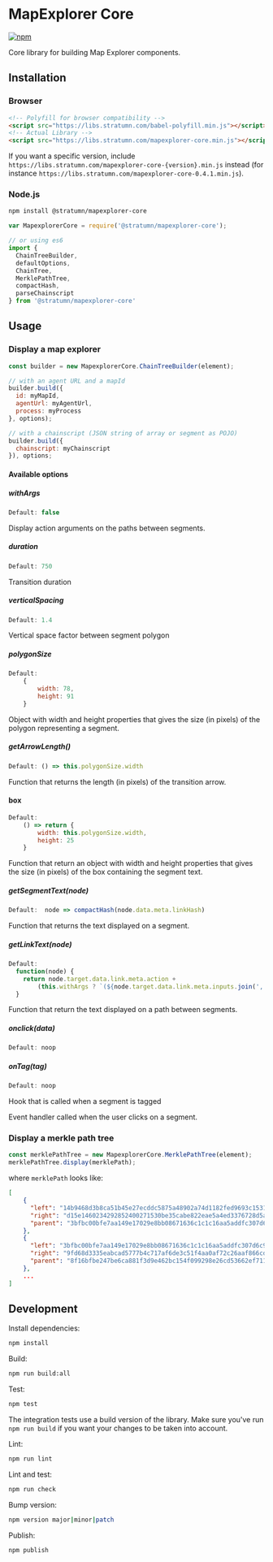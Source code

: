 # MapExplorer Core

[![npm](https://img.shields.io/npm/v/@stratumn/mapexplorer-core.svg)](https://www.npmjs.com/package/@stratumn/mapexplorer-core)

Core library for building Map Explorer components.

## Installation

### Browser

```html
<!-- Polyfill for browser compatibility -->
<script src="https://libs.stratumn.com/babel-polyfill.min.js"></script>
<!-- Actual Library -->
<script src="https://libs.stratumn.com/mapexplorer-core.min.js"></script>
```

If you want a specific version, include `https://libs.stratumn.com/mapexplorer-core-{version}.min.js` instead (for instance `https://libs.stratumn.com/mapexplorer-core-0.4.1.min.js`).

### Node.js

```bash
npm install @stratumn/mapexplorer-core
```

```javascript
var MapexplorerCore = require('@stratumn/mapexplorer-core');

// or using es6
import {
  ChainTreeBuilder,
  defaultOptions,
  ChainTree,
  MerklePathTree,
  compactHash,
  parseChainscript
} from '@stratumn/mapexplorer-core'
```

## Usage

### Display a map explorer

```javascript
const builder = new MapexplorerCore.ChainTreeBuilder(element);

// with an agent URL and a mapId
builder.build({
  id: myMapId,
  agentUrl: myAgentUrl,
  process: myProcess
}, options);

// with a chainscript (JSON string of array or segment as POJO)
builder.build({
  chainscript: myChainscript
}), options;
```

#### Available options

##### withArgs

```javascript
Default: false
```

Display action arguments on the paths between segments.

##### duration

```javascript
Default: 750
```

Transition duration

##### verticalSpacing

```javascript
Default: 1.4
```

Vertical space factor between segment polygon

##### polygonSize

```javascript
Default:
    {
        width: 78,
        height: 91
    }
```

Object with width and height properties that gives the size (in pixels) of the polygon representing
a segment.

##### getArrowLength()

```javascript
Default: () => this.polygonSize.width
```

Function that returns the length (in pixels) of the transition arrow.

#### box

```javascript
Default:
    () => return {
        width: this.polygonSize.width,
        height: 25
    }
```

Function that return an object with width and height properties that gives the size (in pixels) of the box containing the
segment text.

##### getSegmentText(node)

```javascript
Default:  node => compactHash(node.data.meta.linkHash)
```

Function that returns the text displayed on a segment.

##### getLinkText(node)

```javascript
Default:
  function(node) {
    return node.target.data.link.meta.action +
        (this.withArgs ? `(${node.target.data.link.meta.inputs.join(', ')})` : '');
  }
```

Function that return the text displayed on a path between segments.

##### onclick(data)

```javascript
Default: noop
```

##### onTag(tag)

```javascript
Default: noop
```

Hook that is called when a segment is tagged

Event handler called when the user clicks on a segment.

### Display a merkle path tree

```javascript
const merklePathTree = new MapexplorerCore.MerklePathTree(element);
merklePathTree.display(merklePath);
```

where `merklePath` looks like:

```json
[
    {
      "left": "14b9468d3b8ca51b45e27ecddc5875a48902a74d1182fed9693c1531dfcfd56c",
      "right": "d15e1460234292852400271530be35cabe822eae5a4ed3376728d5acbbf04f27",
      "parent": "3bfbc00bfe7aa149e17029e8bb08671636c1c1c16aa5addfc307d6c937134620"
    },
    {
      "left": "3bfbc00bfe7aa149e17029e8bb08671636c1c1c16aa5addfc307d6c937134620",
      "right": "9fd68d3335eabcad5777b4c717af6de3c51f4aa0af72c26aaf866cde176c96f1",
      "parent": "8f16bfbe247be6ca881f3d9e462bc154f099298e26cd53662ef7119e1e60a887"
    },
    ...
]
```

## Development

Install dependencies:

```bash
npm install
```

Build:

```bash
npm run build:all
```

Test:

```bash
npm test
```

The integration tests use a build version of the library. Make sure you've run `npm run build` if you want your changes to be taken into account.

Lint:

```bash
npm run lint
```

Lint and test:

```bash
npm run check
```

Bump version:

```bash
npm version major|minor|patch
```

Publish:

```bash
npm publish
```

